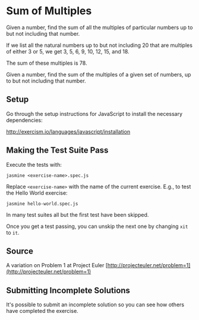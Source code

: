# Sum of Multiples

Given a number, find the sum of all the multiples of particular numbers up to
but not including that number.

If we list all the natural numbers up to but not including 20 that are
multiples of either 3 or 5, we get 3, 5, 6, 9, 10, 12, 15, and 18.

The sum of these multiples is 78.

Given a number, find the sum of the multiples of a given set of numbers,
up to but not including that number.

## Setup

Go through the setup instructions for JavaScript to
install the necessary dependencies:

http://exercism.io/languages/javascript/installation

## Making the Test Suite Pass

Execute the tests with:

    jasmine <exercise-name>.spec.js

Replace `<exercise-name>` with the name of the current exercise. E.g., to
test the Hello World exercise:

    jasmine hello-world.spec.js

In many test suites all but the first test have been skipped.

Once you get a test passing, you can unskip the next one by
changing `xit` to `it`.

## Source

A variation on Problem 1 at Project Euler [http://projecteuler.net/problem=1](http://projecteuler.net/problem=1)

## Submitting Incomplete Solutions
It's possible to submit an incomplete solution so you can see how others have completed the exercise.
